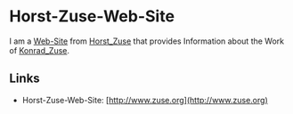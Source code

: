 # Horst-Zuse-Web-Site

I am a [Web-Site](9000089.md) from [Horst_Zuse](70000046.md) that provides Information about the Work of [Konrad_Zuse](70000045.md).

## Links

- Horst-Zuse-Web-Site: [http://www.zuse.org](http://www.zuse.org)
